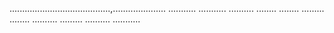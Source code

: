 ........................................,.....................
...........
...........
..........
........
........
.........
........
..........
.........
..........
...........
